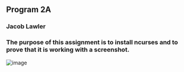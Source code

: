 ## Program 2A 

### Jacob Lawler

### The purpose of this assignment is to install ncurses and to prove that it is working with a screenshot.


![image](https://github.com/user-attachments/assets/cd1fcb19-8d59-4a24-9bb8-e60f3a1a019f)
